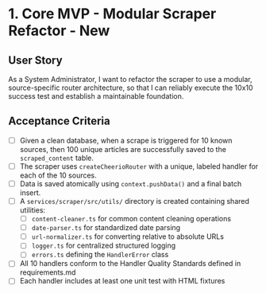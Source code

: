 # 1. Core MVP - Modular Scraper Refactor - New

## User Story
As a System Administrator, I want to refactor the scraper to use a modular, source-specific router architecture, so that I can reliably execute the 10x10 success test and establish a maintainable foundation.

## Acceptance Criteria
- [ ] Given a clean database, when a scrape is triggered for 10 known sources, then 100 unique articles are successfully saved to the `scraped_content` table.
- [ ] The scraper uses `createCheerioRouter` with a unique, labeled handler for each of the 10 sources.
- [ ] Data is saved atomically using `context.pushData()` and a final batch insert.
- [ ] A `services/scraper/src/utils/` directory is created containing shared utilities:
  - [ ] `content-cleaner.ts` for common content cleaning operations
  - [ ] `date-parser.ts` for standardized date parsing
  - [ ] `url-normalizer.ts` for converting relative to absolute URLs
  - [ ] `logger.ts` for centralized structured logging
  - [ ] `errors.ts` defining the `HandlerError` class
- [ ] All 10 handlers conform to the Handler Quality Standards defined in requirements.md
- [ ] Each handler includes at least one unit test with HTML fixtures